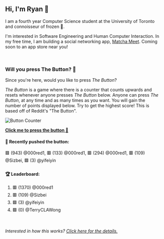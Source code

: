 ## Hi, I'm Ryan 👋

I am a fourth year Computer Science student at the University of Toronto and connoisseur of frozen 🍕.

I'm interested in Software Engineering and Human Computer Interaction. In my free time, I am building a social networking app, [Matcha Meet](https://matchameet.com). Coming soon to an app store near you!

<br>

### Will you press The Button? 🔴

Since you're here, would you like to press *The Button*?

*The Button* is a game where there is a counter that counts upwards and resets whenever anyone presses *The Button* below. Anyone can press *The Button*, at any time and as many times as you want. You will gain the number of points displayed below. Try to get the highest score! This is based off of Reddit's "The Button".

![Button Counter](https://ryan.services/gh-readme-button-test)

**[Click me to press the button 🔴](https://github.com/Raieen/Raieen/issues/new?title=button&body=Press%20%22Submit%20new%20issue%22%20and%20climb%20the%20scoreboards%20%F0%9F%93%88%0A%0A*It%20might%20take%20a%20moment%20for%20the%20GitHub%20Action%20to%20run*)**

#### 📅 Recently pushed the button:

🟥 (943) @000red1, 🟥 (133) @000red1, 🟥 (294) @000red1, 🟥 (109) @Sizbei, 🟩 (3) @yifeiyin

#### 🏆 Leaderboard:

1. 🟥 (1370) @000red1
1. 🟥 (109) @Sizbei
1. 🟩 (3) @yifeiyin
1. 🟩 (0) @TerryCLAWong


<br>

*Interested in how this works? [Click here for the details.](https://ryan.software/readme-github-actions/)*
